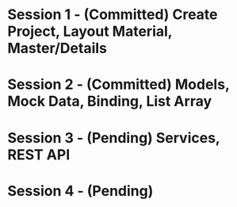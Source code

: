 # Session 1 - (Committed) Create Project, Layout Material, Master/Details 
# Session 2 - (Committed) Models, Mock Data, Binding, List Array 
# Session 3 - (Pending) Services, REST API
# Session 4 - (Pending)
